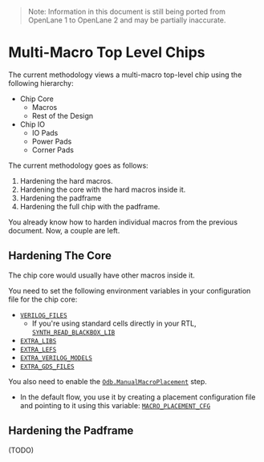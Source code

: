 > Note: Information in this document is still being ported from OpenLane 1 to OpenLane 2 and may be partially inaccurate.
# Multi-Macro Top Level Chips
The current methodology views a multi-macro top-level chip using the following hierarchy:

- Chip Core
    - Macros
    - Rest of the Design
- Chip IO
    - IO Pads
    - Power Pads
    - Corner Pads

The current methodology goes as follows:
1. Hardening the hard macros.
2. Hardening the core with the hard macros inside it.
3. Hardening the padframe
4. Hardening the full chip with the padframe.

You already know how to harden individual macros from the previous document. Now, a couple are left.
## Hardening The Core

The chip core would usually have other macros inside it.

You need to set the following environment variables in your configuration file for the chip core:

* [`VERILOG_FILES`](../reference/step_config_vars.md#Yosys.Synthesis.VERILOG_FILES)
    * If you're using standard cells directly in your RTL, [`SYNTH_READ_BLACKBOX_LIB`](../reference/step_config_vars.md#Yosys.Synthesis.SYNTH_READ_BLACKBOX_LIB)
* [`EXTRA_LIBS`](../reference/flow_config_vars.md#EXTRA_LIBS)
* [`EXTRA_LEFS`](../reference/flow_config_vars.md#EXTRA_LEFS)
* [`EXTRA_VERILOG_MODELS`](../reference/flow_config_vars.md#EXTRA_VERILOG_MODELS)
* [`EXTRA_GDS_FILES`](../reference/flow_config_vars.md#EXTRA_GDS_FILES)

You also need to enable the [`Odb.ManualMacroPlacement`](../reference/step_config_vars.md#manual-macro-placement) step.
* In the default flow, you use it by creating a placement configuration file and pointing to it using this variable: [`MACRO_PLACEMENT_CFG`](../reference/step_config_vars.md#Odb.ManualMacroPlacement.MACRO_PLACEMENT_CFG)
## Hardening the Padframe

(TODO)